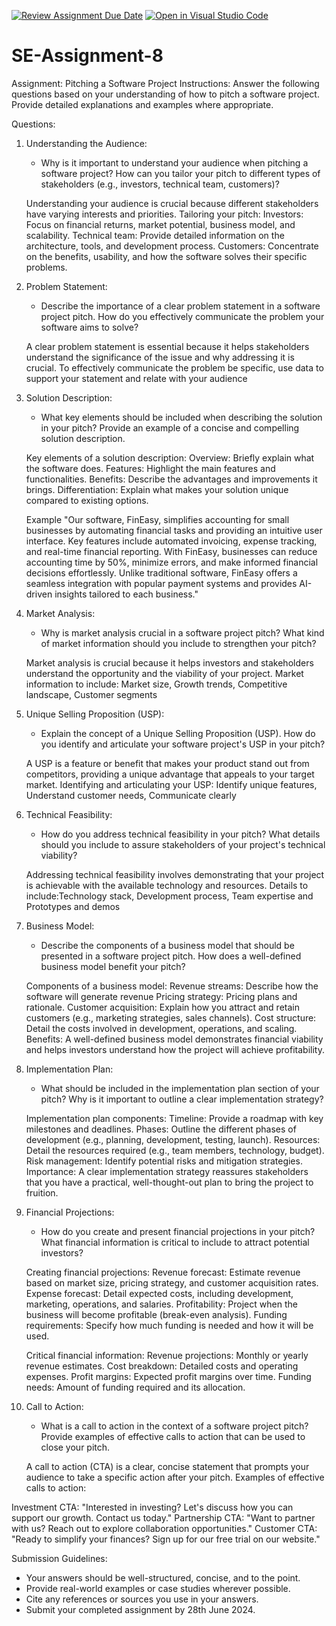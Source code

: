 [![Review Assignment Due Date](https://classroom.github.com/assets/deadline-readme-button-22041afd0340ce965d47ae6ef1cefeee28c7c493a6346c4f15d667ab976d596c.svg)](https://classroom.github.com/a/4bgukiqw)
[![Open in Visual Studio Code](https://classroom.github.com/assets/open-in-vscode-2e0aaae1b6195c2367325f4f02e2d04e9abb55f0b24a779b69b11b9e10269abc.svg)](https://classroom.github.com/online_ide?assignment_repo_id=15474522&assignment_repo_type=AssignmentRepo)
# SE-Assignment-8
 Assignment: Pitching a Software Project
 Instructions:
Answer the following questions based on your understanding of how to pitch a software project. Provide detailed explanations and examples where appropriate.

 Questions:

1. Understanding the Audience:
   - Why is it important to understand your audience when pitching a software project? How can you tailor your pitch to different types of stakeholders (e.g., investors, technical team, customers)?

   Understanding your audience is crucial because different stakeholders have varying interests and priorities.
   Tailoring your pitch:
   Investors: Focus on financial returns, market potential, business model, and scalability. 
   Technical team: Provide detailed information on the architecture, tools, and development process.
   Customers: Concentrate on the benefits, usability, and how the software solves their specific problems.

2. Problem Statement:
   - Describe the importance of a clear problem statement in a software project pitch. How do you effectively communicate the problem your software aims to solve?

   A clear problem statement is essential because it helps stakeholders understand the significance of the issue and why addressing it is crucial. To effectively communicate the problem be specific, use data to support your statement and relate with your audience

3. Solution Description:
   - What key elements should be included when describing the solution in your pitch? Provide an example of a concise and compelling solution description.

   Key elements of a solution description:
   Overview: Briefly explain what the software does.
   Features: Highlight the main features and functionalities.
   Benefits: Describe the advantages and improvements it brings.
   Differentiation: Explain what makes your solution unique compared to existing options.

   Example
   "Our software, FinEasy, simplifies accounting for small businesses by automating financial tasks and providing an intuitive user interface. Key features include automated invoicing, expense tracking, and real-time financial reporting. With FinEasy, businesses can reduce accounting time by 50%, minimize errors, and make informed financial decisions effortlessly. Unlike traditional software, FinEasy offers a seamless integration with popular payment systems and provides AI-driven insights tailored to each business."

4. Market Analysis:
   - Why is market analysis crucial in a software project pitch? What kind of market information should you include to strengthen your pitch?

   Market analysis is crucial because it helps investors and stakeholders understand the opportunity and the viability of your project.
   Market information to include:
   Market size, Growth trends, Competitive landscape, Customer segments

5. Unique Selling Proposition (USP):
   - Explain the concept of a Unique Selling Proposition (USP). How do you identify and articulate your software project's USP in your pitch?

   A USP is a feature or benefit that makes your product stand out from competitors, providing a unique advantage that appeals to your target market.
   Identifying and articulating your USP:
   Identify unique features, Understand customer needs, Communicate clearly


6. Technical Feasibility:
   - How do you address technical feasibility in your pitch? What details should you include to assure stakeholders of your project's technical viability?

   Addressing technical feasibility involves demonstrating that your project is achievable with the available technology and resources.
   Details to include:Technology stack, Development process, Team expertise and Prototypes and demos

7. Business Model:
   - Describe the components of a business model that should be presented in a software project pitch. How does a well-defined business model benefit your pitch?

   Components of a business model:
   Revenue streams: Describe how the software will generate revenue 
   Pricing strategy: Pricing plans and rationale.
   Customer acquisition: Explain how you attract and retain customers (e.g., marketing strategies, sales channels).
   Cost structure: Detail the costs involved in development, operations, and scaling.
   Benefits:
   A well-defined business model demonstrates financial viability and helps investors understand how the project will achieve profitability.

8. Implementation Plan:
   - What should be included in the implementation plan section of your pitch? Why is it important to outline a clear implementation strategy?

   Implementation plan components:
   Timeline: Provide a roadmap with key milestones and deadlines.
   Phases: Outline the different phases of development (e.g., planning, development, testing, launch).
   Resources: Detail the resources required (e.g., team members, technology, budget).
   Risk management: Identify potential risks and mitigation strategies.
   Importance:
   A clear implementation strategy reassures stakeholders that you have a practical, well-thought-out plan to bring the project to fruition.


9. Financial Projections:
   - How do you create and present financial projections in your pitch? What financial information is critical to include to attract potential investors?

   Creating financial projections:
   Revenue forecast: Estimate revenue based on market size, pricing strategy, and customer acquisition rates.
   Expense forecast: Detail expected costs, including development, marketing, operations, and salaries.
   Profitability: Project when the business will become profitable (break-even analysis).
   Funding requirements: Specify how much funding is needed and how it will be used.

   Critical financial information:
   Revenue projections: Monthly or yearly revenue estimates.
   Cost breakdown: Detailed costs and operating expenses.
   Profit margins: Expected profit margins over time.
   Funding needs: Amount of funding required and its allocation.

10. Call to Action:
    - What is a call to action in the context of a software project pitch? Provide examples of effective calls to action that can be used to close your pitch.

    A call to action (CTA) is a clear, concise statement that prompts your audience to take a specific action after your pitch.
    Examples of effective calls to action:

   Investment CTA: "Interested in investing? Let's discuss how you can support our growth. Contact us today."
   Partnership CTA: "Want to partner with us? Reach out to explore collaboration opportunities."
   Customer CTA: "Ready to simplify your finances? Sign up for our free trial on our website."

 Submission Guidelines:
- Your answers should be well-structured, concise, and to the point.
- Provide real-world examples or case studies wherever possible.
- Cite any references or sources you use in your answers.
- Submit your completed assignment by 28th June 2024.


